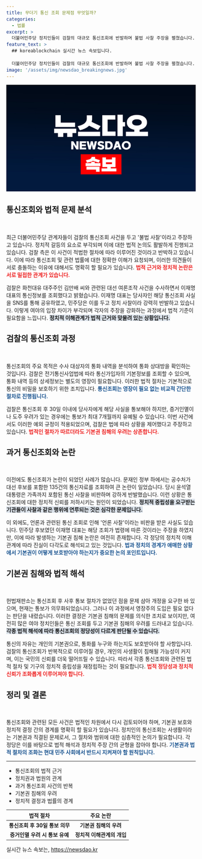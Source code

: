 ```yaml
---
title: 무더기 통신 조회 문제점 무엇일까?
categories:
  - 법률
excerpt: >
  더불어민주당 정치인들이 검찰의 대규모 통신조회에 반발하며 불법 사찰 주장을 펼쳤습니다. 반면, 검찰은 적법한 절차라 주장하며 여론조작 사건 수사를 이어갑니다. 통신 조회의 법적 정당성과 기본권 침해 논란이 커지고 있는 상황에서, 여야 간의 내로남불 논란도 가열되고 있습니다.
feature_text: >
  ## koreablockchain 실시간 뉴스 속보입니다.

  더불어민주당 정치인들이 검찰의 대규모 통신조회에 반발하며 불법 사찰 주장을 펼쳤습니다. 반면, 검찰은 적법한 절차라 주장하며 여론조작 사건 수사를 이어갑니다. 통신 조회의 법적 정당성과 기본권 침해 논란이 커지고 있는 상황에서, 여야 간의 내로남불 논란도 가열되고 있습니다.
image: '/assets/img/newsdao_breakingnews.jpg'
---
```


<p><img src="/assets/img/newsdao_breakingnews.jpg" alt="koreablockchain 속보" /></p>

<h2 data-ke-size="size26">통신조회와 법적 문제 분석</h2>

<p data-ke-size="size16">&nbsp;</p>

<p data-ke-size="size16">최근 더불어민주당 관계자들이 검찰의 통신조회 사건을 두고 '불법 사찰'이라고 주장하고 있습니다. 정치적 갈등의 요소로 부각되며 이에 대한 법적 논의도 활발하게 진행되고 있습니다. 검찰 측은 이 사건이 적법한 절차에 따라 이루어진 것이라고 반박하고 있습니다. 이에 따라 통신조회 및 관련 법률에 대한 정확한 이해가 요청되며, 이러한 의견들이 서로 충돌하는 이유에 대해서도 명확히 할 필요가 있습니다. <b><span style="color: #ee2323;">법적 근거와 정치적 논란은 서로 밀접한 관계가 있습니다.</span></b></p>

<p data-ke-size="size16">검찰은 화천대유 대주주인 김만배 씨와 관련된 대선 여론조작 사건을 수사하면서 이재명 대표의 통신정보를 조회했다고 밝혔습니다. 이재명 대표는 당사자인 해당 통신조회 사실을 SNS를 통해 공유하였고, 민주당은 이를 두고 정치 사찰이라 강력히 반발하고 있습니다. 이렇게 여야의 입장 차이가 부각되며 각자의 주장을 강화하는 과정에서 법적 기준이 필요함을 느낍니다. <b><span style="background-color: #21538527;">정치적 이해관계가 법적 근거와 맞물려 있는 상황입니다.</span></b></p>

<h2 data-ke-size="size26">검찰의 통신조회 과정</h2>

<p data-ke-size="size16">&nbsp;</p>

<p data-ke-size="size16">통신조회의 주요 목적은 수사 대상자의 통화 내역을 분석하여 통화 상대방을 확인하는 것입니다. 검찰은 전기통신사업법에 따라 통신가입자의 기본정보를 조회할 수 있으며, 통화 내역 등의 상세정보는 별도의 영장이 필요합니다. 이러한 법적 절차는 기본적으로 통신의 비밀을 보호하기 위한 조치입니다. <b><span style="color: #1a5490;">통신조회는 영장이 필요 없는 비교적 간단한 절차로 진행됩니다.</span></b></p>

<p data-ke-size="size16">검찰은 통신조회 후 30일 이내에 당사자에게 해당 사실을 통보해야 하지만, 증거인멸이나 도주 우려가 있는 경우에는 통보가 최대 7개월까지 유예될 수 있습니다. 이번 사건에서도 이러한 예외 규정이 적용되었으며, 검찰은 법에 따라 상황을 제어했다고 주장하고 있습니다. <b><span style="color: #ee2323;">법적인 절차가 따르더라도 기본권 침해의 우려는 상존합니다.</span></b></p>

<h2 data-ke-size="size26">과거 통신조회와 논란</h2>

<p data-ke-size="size16">&nbsp;</p>

<p data-ke-size="size16">이전에도 통신조회가 논란이 되었던 사례가 많습니다. 문재인 정부 하에서는 공수처가 대선 후보를 포함한 135건의 통신자료를 조회하여 큰 논란이 일었습니다. 당시 윤석열 대통령은 가족까지 포함된 통신 사찰을 비판하며 강하게 반발했습니다. 이런 상황은 통신조회에 대한 정치적 신뢰를 저하시키는 원인이 되었습니다. <b><span style="background-color: #21538527;">정치적 중립성을 요구받는 기관들이 사찰과 같은 행위에 연루되는 것은 심각한 문제입니다.</span></b></p>

<p data-ke-size="size16">이 외에도, 언론과 관련된 통신 조회로 인해 '언론 사찰'이라는 비판을 받은 사실도 있습니다. 민주당 후보였던 이재명 대표는 해당 조회가 법령에 따른 것이라는 주장을 하였지만, 이에 따라 발생하는 기본권 침해 논란은 여전히 존재합니다. 각 정당의 정치적 이해관계에 따라 진실이 다각도로 해석되고 있는 것입니다. <b><span style="color: #1a5490;">법과 정치의 경계가 애매한 상황에서 기본권이 어떻게 보호받아야 하는지가 중요한 논의 포인트입니다.</span></b></p>

<h2 data-ke-size="size26">기본권 침해와 법적 해석</h2>

<p data-ke-size="size16">&nbsp;</p>

<p data-ke-size="size16">헌법재판소는 통신조회 후 사후 통보 절차가 없었던 점을 문제 삼아 개정을 요구한 바 있으며, 현재는 통보가 의무화되었습니다. 그러나 이 과정에서 영장주의 도입은 필요 없다는 판단을 내렸습니다. 이러한 결정은 기본권 침해의 문제를 의식한 조치로 보이지만, 여전히 많은 여야 정치인들은 통신 조회를 두고 기본권 침해의 우려를 드러내고 있습니다. <b><span style="background-color: #21538527;">각종 법적 해석에 따라 통신조회의 정당성이 다르게 판단될 수 있습니다.</span></b></p>

<p data-ke-size="size16">통신의 자유는 개인의 기본권으로, 통화를 누구와 하는지도 보호받아야 할 사항입니다. 검찰의 통신조회가 반복적으로 이루어질 경우, 개인의 사생활이 침해될 가능성이 커지며, 이는 국민의 신뢰를 더욱 떨어뜨릴 수 있습니다. 따라서 각종 통신조회와 관련된 법적 절차 및 기구의 정치적 중립성을 재정립하는 것이 필요합니다. <b><span style="color: #ee2323;">법적 정당성과 정치적 신뢰가 조화롭게 이루어져야 합니다.</span></b></p>

<h2 data-ke-size="size26">정리 및 결론</h2>

<p data-ke-size="size16">&nbsp;</p>

<p data-ke-size="size16">통신조회와 관련된 모든 사건은 법적인 차원에서 다시 검토되어야 하며, 기본권 보호와 정치적 결정 간의 경계를 명확히 할 필요가 있습니다. 정치인의 통신조회는 사생활이라는 기본권과 직결된 문제로서, 그 절차와 범위에 대한 심층적인 논의가 필요합니다. 각 정당은 이를 바탕으로 법적 해석과 정치적 주장 간의 균형을 잡아야 합니다. <b><span style="color: #1a5490;">기본권과 법적 절차의 조화는 현대 민주 사회에서 반드시 지켜져야 할 원칙입니다.</span></b></p>

<hr>

<ul>
    <li>통신조회의 법적 근거</li>
    <li>정치권과 법원의 관계</li>
    <li>과거 통신조회 사건의 반복</li>
    <li>기본권 침해의 우려</li>
    <li>정치적 결정과 법률의 경계</li>
</ul>

<table>
    <thead>
        <tr>
            <th style="text-align: center;">법적 절차</th>
            <th style="text-align: center;">주요 논란</th>
        </tr>
    </thead>
    <tbody>
        <tr>
            <td style="text-align: center; height: 17px;"><b>통신조회 후 30일 통보 의무</b></td>
            <td style="text-align: center; height: 17px;"><b>기본권 침해의 우려</b></td>
        </tr>
        <tr>
            <td style="text-align: center; height: 17px;"><b>증거인멸 우려 시 통보 유예</b></td>
            <td style="text-align: center; height: 17px;"><b>정치적 이해관계의 개입</b></td>
        </tr>
    </tbody>
</table>
실시간 뉴스 속보는, <a href="https://newsdao.kr" rel="dofollow">https://newsdao.kr</a>


